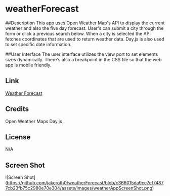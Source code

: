 # weatherForecast

##Description
This app uses Open Weather Map's API to display the current weather and also the five day forecast. User's can submit a city through the form or click a previous search below. When a city is selected the API fetches coordinates that are used to return weather data. Day.js is also used to set specific date information.

##User Interface
The user interface utilizes the view port to set elements sizes dynamically. There's also a breakpoint in the CSS file so that the web app is mobile friendly.

## Link
[Weather Forecast](https://jakeroth0.github.io/weatherForecast/)

## Credits
Open Weather Maps
Day.js

## License
N/A

## Screen Shot

![Screen Shot]
(https://github.com/jakeroth0/weatherForecast/blob/c366015da9ce7ef74877cb23fb75c2980e70e304/assets/images/weatherAppScreenShot.png)
